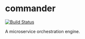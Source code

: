 # commander

[![Build Status](https://travis-ci.org/ynfeng/commander.svg?branch=master)](https://travis-ci.org/ynfeng/commander)

A microservice orchestration engine.
